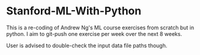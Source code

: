 # Stanford-ML-With-Python

This is a re-coding of Andrew Ng's ML course exercises from scratch but in python.
I aim to git-push one exercise per week over the next 8 weeks.

User is advised to double-check the input data file paths though.
